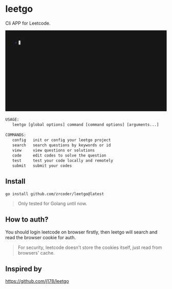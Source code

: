 # leetgo

Cli APP for Leetcode.

![examples](example.gif)

```shell
USAGE:
   leetgo [global options] command [command options] [arguments...]

COMMANDS:
   config   init or config your leetgo project
   search   search questions by keywords or id
   view     view questions or solutions
   code     edit codes to solve the question
   test     test your code locally and remotely
   submit   submit your codes
```

## Install

```shell
go install github.com/zrcoder/leetgo@latest
```

> Only tested for Golang until now.

## How to auth?

You should login leetcode on browser firstly, then leetgo will search and read the browser cookie for auth.

> For security, leetcode doesn't store the cookies itself, just read from browsers' cache.

## Inspired by

<https://github.com/j178/leetgo>
